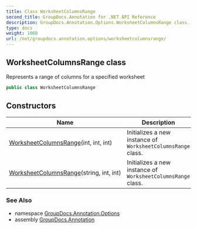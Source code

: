 ```yaml
---
title: Class WorksheetColumnsRange
second_title: GroupDocs.Annotation for .NET API Reference
description: GroupDocs.Annotation.Options.WorksheetColumnsRange class. Represents a range of columns for a specified worksheet
type: docs
weight: 1060
url: /net/groupdocs.annotation.options/worksheetcolumnsrange/
---
```

## WorksheetColumnsRange class

Represents a range of columns for a specified worksheet

```csharp
public class WorksheetColumnsRange
```

## Constructors

| Name | Description |
| --- | --- |
| [WorksheetColumnsRange](worksheetcolumnsrange/#constructor)(int, int, int) | Initializes a new instance of `WorksheetColumnsRange` class. |
| [WorksheetColumnsRange](worksheetcolumnsrange/#constructor_1)(string, int, int) | Initializes a new instance of `WorksheetColumnsRange` class. |

### See Also

* namespace [GroupDocs.Annotation.Options](../../groupdocs.annotation.options/)
* assembly [GroupDocs.Annotation](../../)


